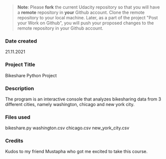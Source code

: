 >**Note**: Please **fork** the current Udacity repository so that you will have a **remote** repository in **your** Github account. Clone the remote repository to your local machine. Later, as a part of the project "Post your Work on Github", you will push your proposed changes to the remote repository in your Github account.

### Date created
21.11.2021

### Project Title
Bikeshare Python Project

### Description
The program is an interactive console that analyzes bikesharing data from 3 different cities, namely washington, chicago and new york city.

### Files used
bikeshare.py
washington.csv
chicago.csv
new_york_city.csv

### Credits
Kudos to my friend Mustapha who got me excited to take this course.
